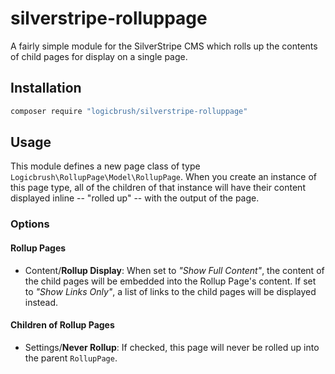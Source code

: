 # silverstripe-rolluppage

A fairly simple module for the SilverStripe CMS which rolls up the contents of child pages for display on a single page.

## Installation

```sh
composer require "logicbrush/silverstripe-rolluppage"
```

## Usage

This module defines a new page class of type `Logicbrush\RollupPage\Model\RollupPage`.  When you create an instance of this page type, all of the children of that instance will have their content displayed inline -- "rolled up" -- with the output of the page.

### Options

#### Rollup Pages

- Content/**Rollup Display**: When set to *"Show Full Content"*, the content of the child pages will be embedded into the Rollup Page's content. If set to *"Show Links Only"*, a list of links to the child pages will be displayed instead.

#### Children of Rollup Pages

- Settings/**Never Rollup**: If checked, this page will never be rolled up into the parent `RollupPage`.
